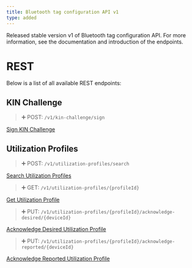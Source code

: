 ```yaml
---
title: Bluetooth tag configuration API v1
type: added
---
```


Released stable version v1 of Bluetooth tag configuration API. For more information, see the documentation and introduction of the endpoints.

# REST

Below is a list of all available REST endpoints:

## KIN Challenge

> ➕ POST: `/v1/kin-challenge/sign`

[Sign KIN Challenge](ref:signkinchallenge)

## Utilization Profiles

> ➕ POST: `/v1/utilization-profiles/search`

[Search Utilization Profiles](ref:getutilizationprofiles)

> ➕ GET: `/v1/utilization-profiles/{profileId}`

[Get Utilization Profile](ref:getutilizationprofile)

> ➕ PUT: `/v1/utilization-profiles/{profileId}/acknowledge-desired/{deviceId}`

[Acknowledge Desired Utilization Profile](ref:acknowledgebluetoothtagdesiredconfiguration)

> ➕ PUT: `/v1/utilization-profiles/{profileId}/acknowledge-reported/{deviceId}`

[Acknowledge Reported Utilization Profile](ref:acknowledgebluetoothtagreportedconfiguration)
